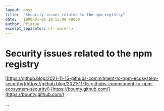 ```yaml
---
layout: post
title:  "Security issues related to the npm registry"
date:   1990-01-01 19:55:00 +0000
author: PfiatDe
excerpt_separator: <!--more-->
---
```


# Security issues related to the npm registry
[https://github.blog/2021-11-15-githubs-commitment-to-npm-ecosystem-security/](https://github.blog/2021-11-15-githubs-commitment-to-npm-ecosystem-security/)
[https://bounty.github.com/](https://bounty.github.com/)

...
<!--more-->
